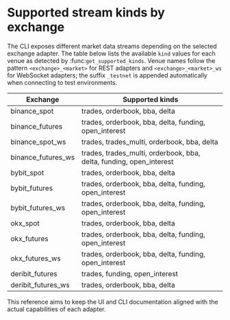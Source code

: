 # Supported stream kinds by exchange

The CLI exposes different market data streams depending on the selected
exchange adapter.  The table below lists the available ``kind`` values for
each venue as detected by :func:`get_supported_kinds`. Venue names follow the
pattern ``<exchange>_<market>`` for REST adapters and ``<exchange>_<market>_ws``
for WebSocket adapters; the suffix ``_testnet`` is appended automatically when
connecting to test environments.

| Exchange | Supported kinds |
| -------- | --------------- |
| binance_spot | trades, orderbook, bba, delta |
| binance_futures | trades, orderbook, bba, delta, funding, open_interest |
| binance_spot_ws | trades, trades_multi, orderbook, bba, delta |
| binance_futures_ws | trades, trades_multi, orderbook, bba, delta, funding, open_interest |
| bybit_spot | trades, orderbook, bba, delta |
| bybit_futures | trades, orderbook, bba, delta, funding, open_interest |
| bybit_futures_ws | trades, orderbook, bba, delta, funding, open_interest |
| okx_spot | trades, orderbook, bba, delta |
| okx_futures | trades, orderbook, bba, delta, funding, open_interest |
| okx_futures_ws | trades, orderbook, bba, delta, funding, open_interest |
| deribit_futures | trades, funding, open_interest |
| deribit_futures_ws | trades, orderbook, bba, delta |

This reference aims to keep the UI and CLI documentation aligned with the
actual capabilities of each adapter.

